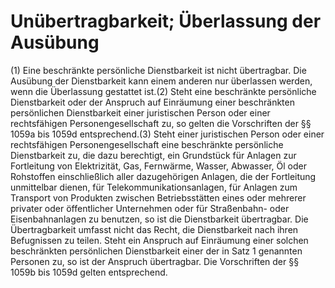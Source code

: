 # Unübertragbarkeit; Überlassung der Ausübung

(1) Eine beschränkte persönliche Dienstbarkeit ist nicht übertragbar. Die Ausübung der Dienstbarkeit kann einem anderen nur überlassen werden, wenn die Überlassung gestattet ist.(2) Steht eine beschränkte persönliche Dienstbarkeit oder der Anspruch auf Einräumung einer beschränkten persönlichen Dienstbarkeit einer juristischen Person oder einer rechtsfähigen Personengesellschaft zu, so gelten die Vorschriften der §§ 1059a bis 1059d entsprechend.(3) Steht einer juristischen Person oder einer rechtsfähigen Personengesellschaft eine beschränkte persönliche Dienstbarkeit zu, die dazu berechtigt, ein Grundstück für Anlagen zur Fortleitung von Elektrizität, Gas, Fernwärme, Wasser, Abwasser, Öl oder Rohstoffen einschließlich aller dazugehörigen Anlagen, die der Fortleitung unmittelbar dienen, für Telekommunikationsanlagen, für Anlagen zum Transport von Produkten zwischen Betriebsstätten eines oder mehrerer privater oder öffentlicher Unternehmen oder für Straßenbahn- oder Eisenbahnanlagen zu benutzen, so ist die Dienstbarkeit übertragbar. Die Übertragbarkeit umfasst nicht das Recht, die Dienstbarkeit nach ihren Befugnissen zu teilen. Steht ein Anspruch auf Einräumung einer solchen beschränkten persönlichen Dienstbarkeit einer der in Satz 1 genannten Personen zu, so ist der Anspruch übertragbar. Die Vorschriften der §§ 1059b bis 1059d gelten entsprechend. 

